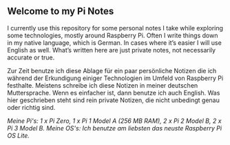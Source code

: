 ## Welcome to my Pi Notes

I currently use this repository for some personal notes I take while exploring some technologies, mostly around Raspberry Pi. Often I write things down in my native language, which is German. In cases where it’s easier I will use English as well. What’s written here are just private notes, not necessarily accurate or true.

Zur Zeit benutze ich diese Ablage für ein paar persönliche Notizen die ich während der Erkundigung einiger Technologien im Umfeld von Raspberry Pi festhalte. Meistens schreibe ich diese Notizen in meiner deutschen Muttersprache. Wenn es einfacher ist, dann benutze ich auch English. Was hier geschrieben steht sind rein private Notizen, die nicht unbedingt genau oder richtig sind.

_Meine Pi's: 1 x Pi Zero, 1 x Pi 1 Model A (256 MB RAM), 2 x Pi 2 Model B, 2 x Pi 3 Model B._
_Meine OS's: Ich benutze am liebsten das neuste Raspberry Pi OS Lite._
